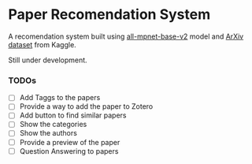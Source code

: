 # Paper Recomendation System

A recomendation system built using [all-mpnet-base-v2](https://huggingface.co/sentence-transformers/all-mpnet-base-v2) model and [ArXiv dataset](https://www.kaggle.com/Cornell-University/arxiv) from Kaggle.

Still under development.



### TODOs

- [ ] Add Taggs to the papers
- [ ] Provide a way to add the paper to Zotero
- [ ] Add button to find similar papers
- [ ] Show the categories
- [ ] Show the authors
- [ ] Provide a preview of the paper
- [ ] Question Answering to papers